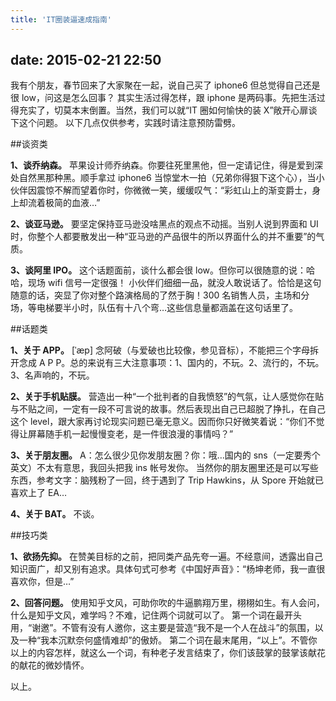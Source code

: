 ```yaml
---
title: 'IT圈装逼速成指南'
---
```


## date: 2015-02-21 22:50

我有个朋友，春节回来了大家聚在一起，说自己买了 iphone6 但总觉得自己还是很 low，问这是怎么回事？
其实生活过得怎样，跟 iphone 是两码事。先把生活过得充实了，切莫本末倒置。当然，我们可以就“IT 圈如何愉快的装 X”敞开心扉谈下这个问题。
以下几点仅供参考，实践时请注意预防雷劈。

##谈资类

**1、谈乔纳森。**
苹果设计师乔纳森。你要往死里黑他，但一定请记住，得是爱到深处自然黑那种黑。顺手拿过 iphone6 当惊堂木一拍（兄弟你得狠下这个心），当小伙伴因震惊不解而望着你时，你微微一笑，缓缓叹气：“彩虹山上的渐变爵士，身上却流着极简的血液…”

**2、谈亚马逊。**
要坚定保持亚马逊没啥黑点的观点不动摇。当别人说到界面和 UI 时，你整个人都要散发出一种“亚马逊的产品很牛的所以界面什么的并不重要”的气质。

<!--more-->

**3、谈阿里 IPO。**
这个话题面前，谈什么都会很 low。但你可以很随意的说：哈哈，现场 wifi 信号一定很强！
小伙伴们细细一品，就没人敢说话了。恰恰是这句随意的话，突显了你对整个路演格局的了然于胸！300 名销售人员，主场和分场，等电梯要半小时，队伍有十八个弯…这些信息量都涵盖在这句话里了。

##话题类

**1、关于 APP。**
[ˈæp] 念阿破（与爱破也比较像，参见音标），不能把三个字母拆开念成 A P P。总的来说有三大注意事项：1、国内的，不玩。2、流行的，不玩。3、名声响的，不玩。

**2、关于手机贴膜。**
营造出一种“一个批判者的自我愤怒”的气氛，让人感觉你在贴与不贴之间，一定有一段不可言说的故事。然后表现出自己已超脱了挣扎，在自己这个 level，跟大家再讨论现实问题已毫无意义。因而你只好微笑着说：“你们不觉得让屏幕随手机一起慢慢变老，是一件很浪漫的事情吗？”

**3、关于朋友圈。**
A：怎么很少见你发朋友圈？你：哦…国内的 sns（一定要秀个英文）不太有意思，我回头把我 ins 帐号发你。
当然你的朋友圈里还是可以写些东西，参考文字：脑残粉了一回，终于遇到了 Trip Hawkins，从 Spore 开始就已喜欢上了 EA…

**4、关于 BAT。**
不谈。

##技巧类

**1、欲扬先抑。**
在赞美目标的之前，把同类产品先夸一遍。不经意间，透露出自己知识面广，却又别有追求。具体句式可参考《中国好声音》：“杨坤老师，我一直很喜欢你，但是…”

**2、回答问题。**
使用知乎文风，可助你吹的牛逼鹏翔万里，栩栩如生。有人会问，什么是知乎文风，难学吗？不难，记住两个词就可以了。
第一个词在最开头用，“谢邀”。不管有没有人邀你，这主要是营造“我不是一个人在战斗”的氛围，以及一种“我本沉默奈何盛情难却”的傲娇。
第二个词在最末尾用，“以上”。不管你以上的内容怎样，就这么一个词，有种老子发言结束了，你们该鼓掌的鼓掌该献花的献花的微妙情怀。

以上。
